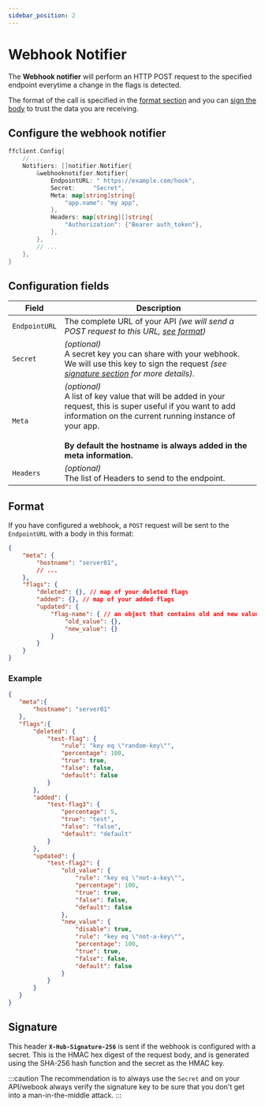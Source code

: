 ```yaml
---
sidebar_position: 2
---
```


# Webhook Notifier
The **Webhook notifier** will perform an HTTP POST request to the specified endpoint everytime a change in the flags is detected.

The format of the call is specified in the [format section](#format) and you can [sign the body](#signature) to trust the data you are receiving. 

## Configure the webhook notifier

```go
ffclient.Config{ 
    // ...
    Notifiers: []notifier.Notifier{
        &webhooknotifier.Notifier{
            EndpointURL: " https://example.com/hook",
            Secret:     "Secret",
            Meta: map[string]string{
                "app.name": "my app",
            },
            Headers: map[string][]string{
                "Authorization": {"Bearer auth_token"},
            },
        },
        // ...
    },
}
```

## Configuration fields
| Field         | Description                                                                                                                                                                                                                                           |
|---------------|-------------------------------------------------------------------------------------------------------------------------------------------------------------------------------------------------------------------------------------------------------|
| `EndpointURL` | The complete URL of your API *(we will send a POST request to this URL, [see format](#format))*                                                                                                                                                       |
| `Secret`      | *(optional)*<br/>A secret key you can share with your webhook. We will use this key to sign the request *(see [signature section](#signature) for more details)*.                                                                                     |
| `Meta`        | *(optional)*<br/>A list of key value that will be added in your request, this is super useful if you want to add information on the current running instance of your app.<br/><br/>**By default the hostname is always added in the meta information.** |
| `Headers`     | *(optional)*<br/> The list of Headers to send to the endpoint.                                                                                                                                                                                         |

## Format
If you have configured a webhook, a `POST` request will be sent to the `EndpointURL` with a body in this format:

```json
{
    "meta": {
        "hostname": "server01",
        // ...
    },
    "flags": {
        "deleted": {}, // map of your deleted flags
        "added": {}, // map of your added flags
        "updated": {
            "flag-name": { // an object that contains old and new value
                "old_value": {},
                "new_value": {}
            }
        }
    }
}
```

### Example

```json
{
   "meta":{
       "hostname": "server01"
   },
   "flags":{
       "deleted": {
           "test-flag": {
               "rule": "key eq \"random-key\"",
               "percentage": 100,
               "true": true,
               "false": false,
               "default": false
           }
       },
       "added": {
           "test-flag3": {
               "percentage": 5,
               "true": "test",
               "false": "false",
               "default": "default"
           }
       },
       "updated": {
           "test-flag2": {
               "old_value": {
                   "rule": "key eq \"not-a-key\"",
                   "percentage": 100,
                   "true": true,
                   "false": false,
                   "default": false
               },
               "new_value": {
                   "disable": true,
                   "rule": "key eq \"not-a-key\"",
                   "percentage": 100,
                   "true": true,
                   "false": false,
                   "default": false
               }
           }
       }
   }
}
```

## Signature
This header **`X-Hub-Signature-256`** is sent if the webhook is configured with a secret. This is the HMAC hex digest of the request body, and is generated using the SHA-256 hash function and the secret as the HMAC key.

:::caution
The recommendation is to always use the `Secret` and on your API/webook always verify the signature key to be sure that you don't get into a man-in-the-middle attack.
:::
